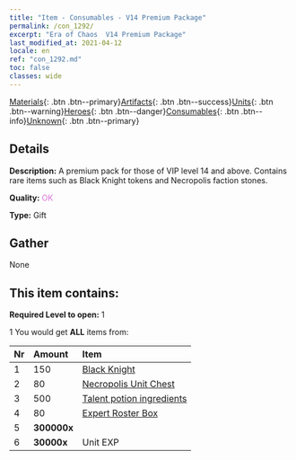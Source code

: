 ```yaml
---
title: "Item - Consumables - V14 Premium Package"
permalink: /con_1292/
excerpt: "Era of Chaos  V14 Premium Package"
last_modified_at: 2021-04-12
locale: en
ref: "con_1292.md"
toc: false
classes: wide
---
```

 [Materials](/Items/){: .btn .btn--primary}[Artifacts](/Items/Artifacts/){: .btn .btn--success}[Units](/Items/Units/){: .btn .btn--warning}[Heroes](/Items/Heroes/){: .btn .btn--danger}[Consumables](/Items/Consumables/){: .btn .btn--info}[Unknown](/Items/Unknown/){: .btn .btn--primary}

## Details
 **Description:** A premium pack for those of VIP level 14 and above. Contains rare items such as Black Knight tokens and Necropolis faction stones.

 **Quality:** <span style="color: #DA70D6">OK</span>

 **Type:** Gift

## Gather

  None

## This item contains:

 **Required Level to open:** 1

 1 You would get **ALL** items  from:

  | Nr | Amount |     Item    |
  |:---|:-------|:------------|
  | 1 | 150 | [Black Knight](/Items/unt_213/) | 
  | 2 | 80 | [Necropolis Unit Chest](/Items/con_1271/) | 
  | 3 | 500 | [Talent potion ingredients](/Items/con_1120/) | 
  | 4 | 80 | [Expert Roster Box](/Items/con_760/) | 
  | 5 |  **300000x** | <i class="fas fa-coins"/> |  | 
  | 6 |  **30000x** | Unit EXP |  | 

